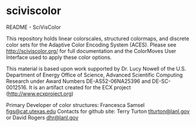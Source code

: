 # sciviscolor

README - SciVisColor 

This repository holds linear colorscales, structured colormaps, and discrete color sets for the Adaptive Color Encoding
System (ACES).  Please see http://sciviscolor.org/ for full documentation and the ColorMoves User Interface used to 
apply these color options.

This material is based upon work supported by Dr. Lucy Nowell of the U.S. Department of Energy Office of Science, 
Advanced Scientific Computing Research under Award Numbers DE-AS52-06NA25396 and DE-SC-0012516. 
It is an artifact created for the ECX project (http://www.ecxproject.org)

Primary Developer of color structures: Francesca Samsel figs@cat.utexas.edu
Contacts for github site: Terry Turton tlturton@lanl.gov or David Rogers dhr@lanl.gov
